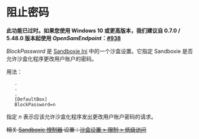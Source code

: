 # 阻止密码

**此功能已过时。如果您使用 Windows 10 或更高版本，我们建议自 0.7.0 / 5.48.0 版本起使用 _OpenSamEndpoint_：[#938](https://github.com/sandboxie-plus/Sandboxie/issues/938)**

_BlockPassword_ 是 [Sandboxie Ini](SandboxieIni.md) 中的一个沙盒设置。它指定 Sandboxie 是否允许沙盒化程序更改用户账户的密码。

用法：

```
   .
   .
   .
   [DefaultBox]
   BlockPassword=n
```

指定 _n_ 表示应该允许沙盒化程序发出更改用户账户密码的请求。

~~相关 [Sandboxie 控制器](SandboxieControl.md) 设置：[沙盒设置 > 限制 > 低级访问](RestrictionsSettings.md#low-level-access--removed)~~ 